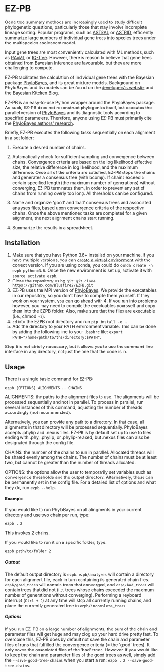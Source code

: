 # EZ-PB

Gene tree summary methods are increasingly used to study difficult phylogenetic questions, particularly those that may involve incomplete lineage sorting. Popular programs, such as [ASTRAL](https://github.com/smirarab/ASTRAL) or [ASTRID](https://github.com/pranjalv123/ASTRID), efficiently summarize large numbers of individual gene trees into species trees under the multispecies coalescent model. 

Input gene trees are most conveniently calculated with ML methods, such as [RAxML](https://github.com/stamatak/standard-RAxML) or [IQ-Tree](https://github.com/Cibiv/IQ-TREE). However, there is reason to believe that gene trees obtained from Bayesian Inference are favourable, but they are more challenging to compute.

EZ-PB facilitates the calculation of individual gene trees with the Bayesian package [PhyloBayes](https://github.com/bayesiancook/phylobayes), and its great mixture models. Background on PhyloBayes and its models can be found on the [developers's website](https://github.com/bayesiancook/phylobayes) and the [Bayesian Kitchen Blog](http://bayesiancook.blogspot.com/).

EZ-PB is an easy-to-use Python wrapper around the PhyloBayes package. As such, EZ-PB does not reconstruct phylogenies itself, but executes the parallel version of [PhyloBayes](https://github.com/bayesiancook/pbmpi) and its diagnostic tools according to specified parameters. Therefore, anyone using EZ-PB must primarily cite the [PhyloBayes authors' research](http://www.atgc-montpellier.fr/phylobayes/paper.php). 

Briefly, EZ-PB executes the following tasks sequentially on each alignment in a set folder: 
  
1. Execute a desired number of chains.
      
2. Automatically check for sufficient sampling and convergence between chains. Convergence criteria are based on the log likelihood effective size, the relative difference in log likelihood, and the maximum difference. Once all of the criteria are satisfied, EZ-PB stops the chains and generates a consensus tree (with bcomp). If chains exceed a certain specified length (the maximum number of generations) without converging, EZ-PB terminates them, in order to prevent any set of chains from running overly too long. All thresholds can be configured.
            
3. Name and organize ‘good’ and ‘bad’ consensus trees and associated analyses files, based upon convergence criteria of the respective chains. Once the above mentioned tasks are completed for a given alignment, the next alignment chains start running.
      
4. Summarize the results in a spreadsheet.

## Installation

1. Make sure that you have Python 3.6+ installed on your machine. If you have multiple versions, you can [create a virtual environment](https://conda.io/docs/user-guide/tasks/manage-environments.html#creating-an-environment-with-commands) with the correct version. If you are using conda, you could do `conda create -n ezpb python=3.6`. Once the new environment is set up, activate it with `source activate ezpb`.
2. Clone the repository using `git`: `git clone https://github.com/Bluefire2/EZPB.git`
3. EZ-PB uses the MPI version of [PhyloBayes](https://github.com/bayesiancook/pbmpi). We provide the executables in our repository, so you don't have to compile them yourself. If they work on your system, you can go ahead with 4. If you run into problems however, you may need to compile the exectuables yoursself and copy them into the EZPB folder. Also, make sure that the files are executable (i.e., chmod +x).
4. `cd` into the EZPB root directory and run `pip install -e .`.
5. Add the directory to your PATH environment variable. This can be done by adding the following line to your `.bashrc` file: `export PATH="/home/path/to/the/directory:$PATH"`.

Step 5 is not strictly necessary, but it allows you to use the command line interface in any directory, not just the one that the code is in.

## Usage

There is a single basic command for EZ-PB:

`ezpb [OPTIONS] ALIGNMENTS... CHAINS`

ALIGNMENTS: the paths to the alignment files to use. The alignments will be processed sequentially and not in parallel. To process in parallel, run several instances of this command, adjusting the number of threads accordingly (not recommended).

Alternatively, you can provide any path to a directory. In that case, all alignments in that directory will be processed sequentially. PhyloBayes accepts .phylip and .nexus files. EZ-PB is by default set up to use to files ending with .phy, .phylip, or .phylip-relaxed, but .nexus files can also be designated through the config file.

CHAINS: the number of the chains to run in parallel. Allocated threads will be shared evenly among the chains. The number of chains must be at least two, but cannot be greater than the number of threads allocated.

OPTIONS: the options allow the user to temporarily set variables such as convergence thresholds and the output directory. Alternatively, these can be permanently set in the config file. For a detailed list of options and what they do, run `ezpb --help`.

#### Example

If you would like to run PhyloBayes on all alingments in your current directory and use two chain per run, type:

`ezpb . 2`

This invokes 2 chains.

If you would like to run it on a specific folder, type:

`ezpb path/to/folder 2`


##### Output
The default output directory is `ezpb`. `ezpb/analyses` will contain a directory for each alignment file, each in turn containing its generated chain files. `ezpb/good_trees` will contain trees that converged, and `ezpb/bad_trees` will contain trees that did not (i.e. trees whose chains exceeded the maximum number of generations without converging). Performing a keyboard interrupt (`Ctrl + C`) at any time will stop all currently running chains, and place the currently generated tree in `ezpb/incomplete_trees`.

##### Options
If you run EZ-PB on a large number of alignments, the sum of the chain and parameter files will get huge and may clog up your hard drive pretty fast. To overcome this, EZ-PB does by default not save the chain and parameter files of runs that fulfilled the convergence criteria (= the 'good' trees). It only saves the associated files of the 'bad' trees. However, if you would like to keep the chain and parameter files of the good trees as well, simply add the `--save-good-tree-chains` when you start a run: `ezpb . 2 --save-good-tree-chains`.


